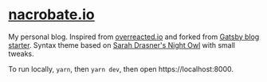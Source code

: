 # [nacrobate.io](https://overreacted.io/)

My personal blog. Inspired from [overreacted.io](https://overreacted.io/) and forked from [Gatsby blog starter](https://github.com/gatsbyjs/gatsby-starter-blog). Syntax theme based on [Sarah Drasner's Night Owl](https://github.com/sdras/night-owl-vscode-theme/) with small tweaks.

To run locally, `yarn`, then `yarn dev`, then open https://localhost:8000.
